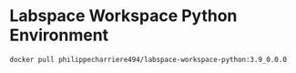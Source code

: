 # Labspace Workspace Python Environment

```bash
docker pull philippecharriere494/labspace-workspace-python:3.9_0.0.0
```